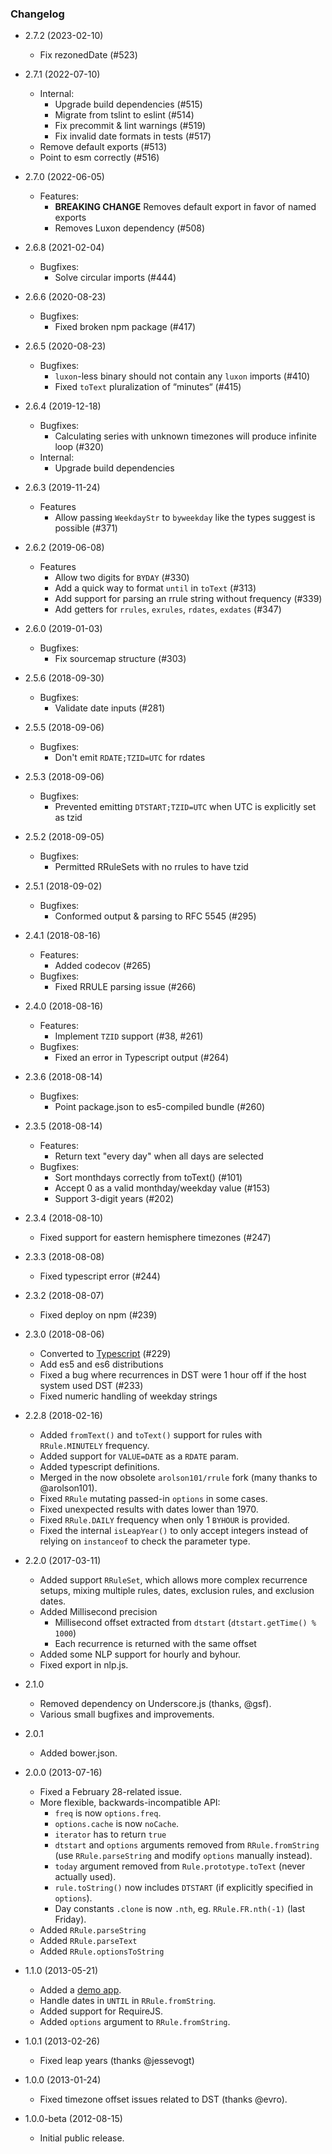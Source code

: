 ### Changelog

- 2.7.2 (2023-02-10)

  - Fix rezonedDate (#523)

- 2.7.1 (2022-07-10)

  - Internal:
    - Upgrade build dependencies (#515)
    - Migrate from tslint to eslint (#514)
    - Fix precommit & lint warnings (#519)
    - Fix invalid date formats in tests (#517)
  - Remove default exports (#513)
  - Point to esm correctly (#516)

- 2.7.0 (2022-06-05)

  - Features:
    - **BREAKING CHANGE** Removes default export in favor of named exports
    - Removes Luxon dependency (#508)

- 2.6.8 (2021-02-04)

  - Bugfixes:
    - Solve circular imports (#444)

- 2.6.6 (2020-08-23)

  - Bugfixes:
    - Fixed broken npm package (#417)

- 2.6.5 (2020-08-23)
  - Bugfixes:
    - `luxon`-less binary should not contain any `luxon` imports (#410)
    - Fixed `toText` pluralization of “minutes“ (#415)
- 2.6.4 (2019-12-18)
  - Bugfixes:
    - Calculating series with unknown timezones will produce infinite loop (#320)
  - Internal:
    - Upgrade build dependencies
- 2.6.3 (2019-11-24)
  - Features
    - Allow passing `WeekdayStr` to `byweekday` like the types suggest is possible (#371)
- 2.6.2 (2019-06-08)
  - Features
    - Allow two digits for `BYDAY` (#330)
    - Add a quick way to format `until` in `toText` (#313)
    - Add support for parsing an rrule string without frequency (#339)
    - Add getters for `rrules`, `exrules`, `rdates`, `exdates` (#347)
- 2.6.0 (2019-01-03)
  - Bugfixes:
    - Fix sourcemap structure (#303)
- 2.5.6 (2018-09-30)
  - Bugfixes:
    - Validate date inputs (#281)
- 2.5.5 (2018-09-06)
  - Bugfixes:
    - Don't emit `RDATE;TZID=UTC` for rdates
- 2.5.3 (2018-09-06)
  - Bugfixes:
    - Prevented emitting `DTSTART;TZID=UTC` when UTC is explicitly set as tzid
- 2.5.2 (2018-09-05)
  - Bugfixes:
    - Permitted RRuleSets with no rrules to have tzid
- 2.5.1 (2018-09-02)
  - Bugfixes:
    - Conformed output & parsing to RFC 5545 (#295)
- 2.4.1 (2018-08-16)
  - Features:
    - Added codecov (#265)
  - Bugfixes:
    - Fixed RRULE parsing issue (#266)
- 2.4.0 (2018-08-16)
  - Features:
    - Implement `TZID` support (#38, #261)
  - Bugfixes:
    - Fixed an error in Typescript output (#264)
- 2.3.6 (2018-08-14)
  - Bugfixes:
    - Point package.json to es5-compiled bundle (#260)
- 2.3.5 (2018-08-14)
  - Features:
    - Return text "every day" when all days are selected
  - Bugfixes:
    - Sort monthdays correctly from toText() (#101)
    - Accept 0 as a valid monthday/weekday value (#153)
    - Support 3-digit years (#202)
- 2.3.4 (2018-08-10)
  - Fixed support for eastern hemisphere timezones (#247)
- 2.3.3 (2018-08-08)
  - Fixed typescript error (#244)
- 2.3.2 (2018-08-07)
  - Fixed deploy on npm (#239)
- 2.3.0 (2018-08-06)
  - Converted to [Typescript](https://www.typescriptlang.org/) (#229)
  - Add es5 and es6 distributions
  - Fixed a bug where recurrences in DST were 1 hour off if the host system used DST (#233)
  - Fixed numeric handling of weekday strings
- 2.2.8 (2018-02-16)
  - Added `fromText()` and `toText()` support for rules with `RRule.MINUTELY` frequency.
  - Added support for `VALUE=DATE` as a `RDATE` param.
  - Added typescript definitions.
  - Merged in the now obsolete `arolson101/rrule` fork (many thanks to @arolson101).
  - Fixed `RRule` mutating passed-in `options` in some cases.
  - Fixed unexpected results with dates lower than 1970.
  - Fixed `RRule.DAILY` frequency when only 1 `BYHOUR` is provided.
  - Fixed the internal `isLeapYear()` to only accept integers instead of relying on `instanceof` to check the parameter type.
- 2.2.0 (2017-03-11)
  - Added support `RRuleSet`, which allows more complex recurrence setups,
    mixing multiple rules, dates, exclusion rules, and exclusion dates.
  - Added Millisecond precision
    - Millisecond offset extracted from `dtstart` (`dtstart.getTime() % 1000`)
    - Each recurrence is returned with the same offset
  - Added some NLP support for hourly and byhour.
  - Fixed export in nlp.js.
- 2.1.0
  - Removed dependency on Underscore.js (thanks, @gsf).
  - Various small bugfixes and improvements.
- 2.0.1
  - Added bower.json.
- 2.0.0 (2013-07-16)
  - Fixed a February 28-related issue.
  - More flexible, backwards-incompatible API:
    - `freq` is now `options.freq`.
    - `options.cache` is now `noCache`.
    - `iterator` has to return `true`
    - `dtstart` and `options` arguments removed from `RRule.fromString`
      (use `RRule.parseString` and modify `options` manually instead).
    - `today` argument removed from `Rule.prototype.toText`
      (never actually used).
    - `rule.toString()` now includes `DTSTART` (if explicitly specified
      in `options`).
    - Day constants `.clone` is now `.nth`, eg. `RRule.FR.nth(-1)`
      (last Friday).
  - Added `RRule.parseString`
  - Added `RRule.parseText`
  - Added `RRule.optionsToString`
- 1.1.0 (2013-05-21)
  - Added a [demo app](http://jakubroztocil.github.io/rrule/).
  - Handle dates in `UNTIL` in `RRule.fromString`.
  - Added support for RequireJS.
  - Added `options` argument to `RRule.fromString`.
- 1.0.1 (2013-02-26)
  - Fixed leap years (thanks @jessevogt)
- 1.0.0 (2013-01-24)
  - Fixed timezone offset issues related to DST (thanks @evro).
- 1.0.0-beta (2012-08-15)
  - Initial public release.

